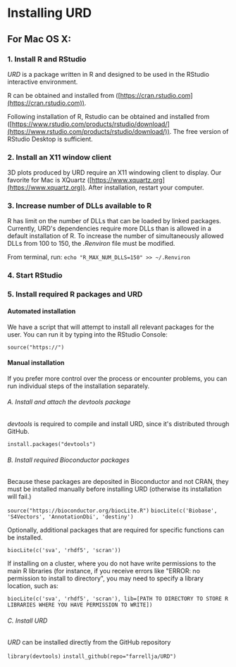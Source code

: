 # Installing URD

## For Mac OS X:

### 1. Install R and RStudio

*URD* is a package written in R and designed to be used in the RStudio interactive environment.

R can be obtained and installed from ([https://cran.rstudio.com](https://cran.rstudio.com)). 

Following installation of R, Rstudio can be obtained and installed from ([https://www.rstudio.com/products/rstudio/download/](https://www.rstudio.com/products/rstudio/download/)). The free version of RStudio Desktop is sufficient.

### 2. Install an X11 window client

3D plots produced by URD require an X11 windowing client to display. Our favorite for Mac is XQuartz ([https://www.xquartz.org](https://www.xquartz.org)). After installation, restart your computer.

### 3. Increase number of DLLs available to R

R has limit on the number of DLLs that can be loaded by linked packages. Currently, URD's dependencies require more DLLs than is allowed in a default installation of R. To increase the number of simultaneously allowed DLLs from 100 to 150, the *.Renviron* file must be modified.

From terminal, run:
```echo "R_MAX_NUM_DLLS=150" >> ~/.Renviron```
        
### 4. Start RStudio

### 5. Install required R packages and URD

#### Automated installation

We have a script that will attempt to install all relevant packages for the user. You can run it by typing into the RStudio Console:

```source("https://")```

#### Manual installation

If you prefer more control over the process or encounter problems, you can run individual steps of the installation separately.

###### A. Install and attach the *devtools* package

*devtools* is required to compile and install URD, since it's distributed through GitHub.

```install.packages("devtools")```
     
###### B. Install required Bioconductor packages

Because these packages are deposited in Bioconductor and not CRAN, they must be installed manually before installing URD (otherwise its installation will fail.)

```source("https://bioconductor.org/biocLite.R")```
```biocLite(c('Biobase', 'S4Vectors', 'AnnotationDbi', 'destiny')```

Optionally, additional packages that are required for specific functions can be installed.

```biocLite(c('sva', 'rhdf5', 'scran'))```

If installing on a cluster, where you do not have write permissions to the main R libraries (for instance, if you receive errors like "ERROR: no permission to install to directory", you may need to specify a library location, such as:

```biocLite(c('sva', 'rhdf5', 'scran'), lib=[PATH TO DIRECTORY TO STORE R LIBRARIES WHERE YOU HAVE PERMISSION TO WRITE])```
     
###### C. Install URD

*URD* can be installed directly from the GitHub repository

```library(devtools)```
```install_github(repo="farrellja/URD")```

	